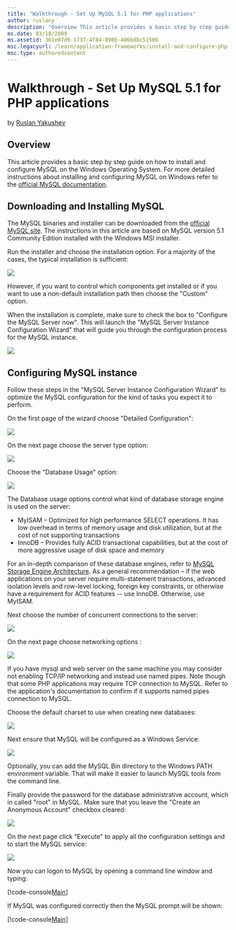 ```yaml
---
title: "Walkthrough - Set Up MySQL 5.1 for PHP applications"
author: ruslany
description: "Overview This article provides a basic step by step guide on how to install and configure MySQL on the Windows Operating System. For more detailed instructio..."
ms.date: 03/18/2009
ms.assetid: 361e07d9-1737-4f84-890b-406bd8c51506
msc.legacyurl: /learn/application-frameworks/install-and-configure-php-on-iis/walkthrough-set-up-mysql-51-for-php-applications
msc.type: authoredcontent
---
```

Walkthrough - Set Up MySQL 5.1 for PHP applications
====================
by [Ruslan Yakushev](https://github.com/ruslany)

## Overview

This article provides a basic step by step guide on how to install and configure MySQL on the Windows Operating System. For more detailed instructions about installing and configuring MySQL on Windows refer to the [official MySQL documentation](http://dev.mysql.com/doc/refman/5.1/en/windows-installation.html).

## Downloading and Installing MySQL

The MySQL binaries and installer can be downloaded from the [official MySQL site](http://dev.mysql.com/downloads/mysql/5.1.html). The instructions in this article are based on MySQL version 5.1 Community Edition installed with the Windows MSI installer.

Run the installer and choose the installation option. For a majority of the cases, the typical installation is sufficient:

[![](walkthrough-set-up-mysql-51-for-php-applications/_static/image3.png)](walkthrough-set-up-mysql-51-for-php-applications/_static/image2.png)

However, if you want to control which components get installed or if you want to use a non-default installation path then choose the "Custom" option.

When the installation is complete, make sure to check the box to "Configure the MySQL Server now". This will launch the "MySQL Server Instance Configuration Wizard" that will guide you through the configuration process for the MySQL instance.

[![](walkthrough-set-up-mysql-51-for-php-applications/_static/image5.png)](walkthrough-set-up-mysql-51-for-php-applications/_static/image4.png)

## Configuring MySQL instance

Follow these steps in the "MySQL Server Instance Configuration Wizard" to optimize the MySQL configuration for the kind of tasks you expect it to perform.

On the first page of the wizard choose "Detailed Configuration":

[![](walkthrough-set-up-mysql-51-for-php-applications/_static/image7.png)](walkthrough-set-up-mysql-51-for-php-applications/_static/image6.png)

On the next page choose the server type option:

[![](walkthrough-set-up-mysql-51-for-php-applications/_static/image9.png)](walkthrough-set-up-mysql-51-for-php-applications/_static/image8.png)

Choose the "Database Usage" option:

[![](walkthrough-set-up-mysql-51-for-php-applications/_static/image11.png)](walkthrough-set-up-mysql-51-for-php-applications/_static/image10.png)

The Database usage options control what kind of database storage engine is used on the server:

- MyISAM – Optimized for high performance SELECT operations. It has low overhead in terms of memory usage and disk utilization, but at the cost of not supporting transactions
- InnoDB – Provides fully ACID transactional capabilities, but at the cost of more aggressive usage of disk space and memory

For an in-depth comparison of these database engines, refer to [MySQL Storage Engine Architecture](http://dev.mysql.com/tech-resources/articles/storage-engine/part_1.html). As a general recommendation – if the web applications on your server require multi-statement transactions, advanced isolation levels and row-level locking, foreign key constraints, or otherwise have a requirement for ACID features -- use InnoDB. Otherwise, use MyISAM.

Next choose the number of concurrent connections to the server:

[![](walkthrough-set-up-mysql-51-for-php-applications/_static/image13.png)](walkthrough-set-up-mysql-51-for-php-applications/_static/image12.png)

On the next page choose networking options :

[![](walkthrough-set-up-mysql-51-for-php-applications/_static/image15.png)](walkthrough-set-up-mysql-51-for-php-applications/_static/image14.png)

If you have mysql and web server on the same machine you may consider not enabling TCP/IP networking and instead use named pipes. Note though that some PHP applications may require TCP connection to MySQL. Refer to the application's documentation to confirm if it supports named pipes connection to MySQL.

Choose the default charset to use when creating new databases:

[![](walkthrough-set-up-mysql-51-for-php-applications/_static/image17.png)](walkthrough-set-up-mysql-51-for-php-applications/_static/image16.png)

Next ensure that MySQL will be configured as a Windows Service:

[![](walkthrough-set-up-mysql-51-for-php-applications/_static/image19.png)](walkthrough-set-up-mysql-51-for-php-applications/_static/image18.png)

Optionally, you can add the MySQL Bin directory to the Windows PATH environment variable. That will make it easier to launch MySQL tools from the command line.

Finally provide the password for the database administrative account, which in called "root" in MySQL. Make sure that you leave the "Create an Anonymous Account" checkbox cleared:

[![](walkthrough-set-up-mysql-51-for-php-applications/_static/image21.png)](walkthrough-set-up-mysql-51-for-php-applications/_static/image20.png)

On the next page click "Execute" to apply all the configuration settings and to start the MySQL service:

[![](walkthrough-set-up-mysql-51-for-php-applications/_static/image23.png)](walkthrough-set-up-mysql-51-for-php-applications/_static/image22.png)

Now you can logon to MySQL by opening a command line window and typing:


[!code-console[Main](walkthrough-set-up-mysql-51-for-php-applications/samples/sample1.cmd)]


If MySQL was configured correctly then the MySQL prompt will be shown:


[!code-console[Main](walkthrough-set-up-mysql-51-for-php-applications/samples/sample2.cmd)]